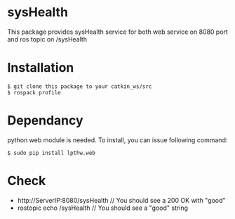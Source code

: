 # sysHealth

This package provides sysHealth service for both web service on 8080 port and ros topic on /sysHealth

# Installation

    $ git clone this package to your catkin_ws/src
    $ rospack profile

# Dependancy
python web module is needed. To install, you can issue following command:

    $ sudo pip install lpthw.web

# Check
* http://ServerIP:8080/sysHealth   // You should see a 200 OK with "good"
* rostopic echo /sysHealth         // You should see a "good" string


